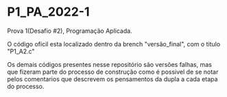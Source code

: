 # P1_PA_2022-1
Prova 1(Desafio #2), Programação Aplicada.

O código oficil esta localizado dentro da brench "versão_final", com o titulo "P1_A2.c"

Os demais códigos presentes nesse repositório são versões falhas, mas que fizeram parte do processo de construção como é possivel de se notar pelos comentarios
que descrevem os pensamentos da dupla a cada etapa do processo.
